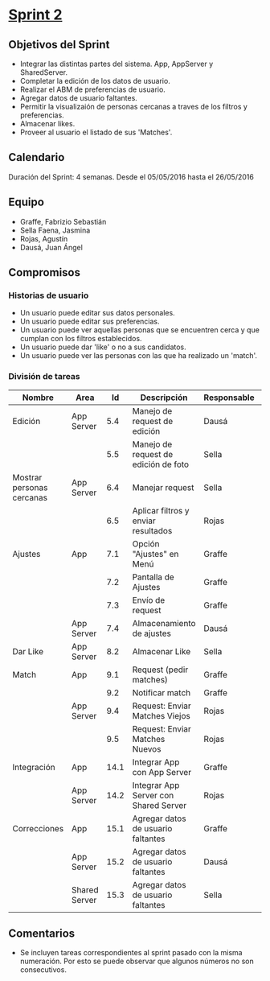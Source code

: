 # [Sprint 2](https://github.com/juandausa/tinder/milestones/Sprint%202)

## Objetivos del Sprint
 * Integrar las distintas partes del sistema. App, AppServer y SharedServer.
 * Completar la edición de los datos de usuario.
 * Realizar el ABM de preferencias de usuario.
 * Agregar datos de usuario faltantes.
 * Permitir la visualizaión de personas cercanas a traves de los filtros y preferencias.
 * Almacenar likes.
 * Proveer al usuario el listado de sus 'Matches'.

## Calendario
Duración del Sprint: 4 semanas.
Desde el 05/05/2016 hasta el 26/05/2016

## Equipo
* Graffe, Fabrizio Sebastián
* Sella Faena, Jasmina
* Rojas, Agustín
* Dausá, Juan Ángel

## Compromisos

### Historias de usuario
* Un usuario puede editar sus datos personales.
* Un usuario puede editar sus preferencias.
* Un usuario puede ver aquellas personas que se encuentren cerca y que cumplan con los filtros establecidos.
* Un usuario puede dar 'like' o no a sus candidatos.
* Un usuario puede ver las personas con las que ha realizado un 'match'.


### División de tareas


| Nombre                    | Area          | Id   | Descripción                           | Responsable | Costo |
|---------------------------|---------------|------|---------------------------------------|-------------|-------|
| Edición                   | App Server    | 5.4  | Manejo de request de edición          | Dausá       | 3     |
|                           |               | 5.5  | Manejo de request de edición de foto  | Sella       | 3     |
| Mostrar personas cercanas | App Server    | 6.4  | Manejar request                       | Sella       | 2     |
|                           |               | 6.5  | Aplicar filtros y enviar resultados   | Rojas       | 6     |
| Ajustes                   | App           | 7.1  | Opción "Ajustes" en Menú              | Graffe      | 1     |
|                           |               | 7.2  | Pantalla de Ajustes                   | Graffe      | 3     |
|                           |               | 7.3  | Envío de request                      | Graffe      | 1     |
|                           | App Server    | 7.4  | Almacenamiento de ajustes             | Dausá       | 3     |
| Dar Like                  | App Server    | 8.2  | Almacenar Like                        | Sella       | 2     |
| Match                     | App           | 9.1  | Request (pedir matches)               | Graffe      | 2     |
|                           |               | 9.2  | Notificar match                       | Graffe      | 5     |
|                           | App Server    | 9.4  | Request: Enviar Matches Viejos        | Rojas       | 4     |
|                           |               | 9.5  | Request: Enviar Matches Nuevos        | Rojas       | 5     |
| Integración               | App           | 14.1 | Integrar App con App Server           | Graffe      | 15    |
|                           | App Server    | 14.2 | Integrar App Server con Shared Server | Rojas       | 5     |
| Correcciones              | App           | 15.1 | Agregar datos de usuario faltantes    | Graffe      | 2     |
|                           | App Server    | 15.2 | Agregar datos de usuario faltantes    | Dausá       | 2     |
|                           | Shared Server | 15.3 | Agregar datos de usuario faltantes    | Sella       | 1     |

## Comentarios
 * Se incluyen tareas correspondientes al sprint pasado con la misma numeración. Por esto se puede observar que algunos números no son consecutivos.
